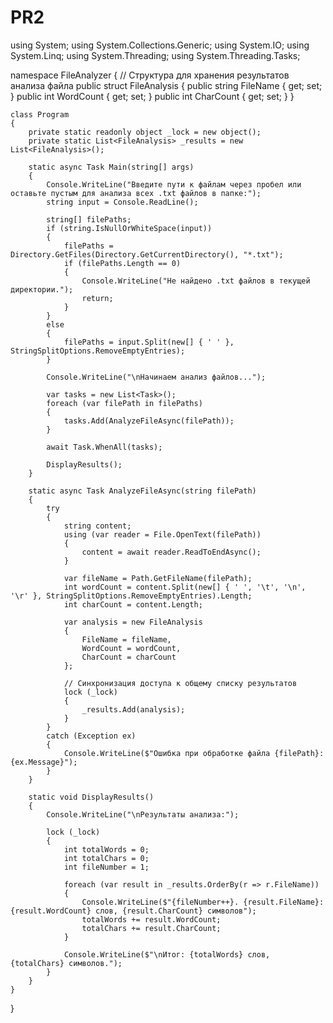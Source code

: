 # PR2

using System;
using System.Collections.Generic;
using System.IO;
using System.Linq;
using System.Threading;
using System.Threading.Tasks;

namespace FileAnalyzer
{
    // Структура для хранения результатов анализа файла
    public struct FileAnalysis
    {
        public string FileName { get; set; }
        public int WordCount { get; set; }
        public int CharCount { get; set; }
    }

    class Program
    {
        private static readonly object _lock = new object();
        private static List<FileAnalysis> _results = new List<FileAnalysis>();

        static async Task Main(string[] args)
        {
            Console.WriteLine("Введите пути к файлам через пробел или оставьте пустым для анализа всех .txt файлов в папке:");
            string input = Console.ReadLine();

            string[] filePaths;
            if (string.IsNullOrWhiteSpace(input))
            {
                filePaths = Directory.GetFiles(Directory.GetCurrentDirectory(), "*.txt");
                if (filePaths.Length == 0)
                {
                    Console.WriteLine("Не найдено .txt файлов в текущей директории.");
                    return;
                }
            }
            else
            {
                filePaths = input.Split(new[] { ' ' }, StringSplitOptions.RemoveEmptyEntries);
            }

            Console.WriteLine("\nНачинаем анализ файлов...");

            var tasks = new List<Task>();
            foreach (var filePath in filePaths)
            {
                tasks.Add(AnalyzeFileAsync(filePath));
            }

            await Task.WhenAll(tasks);

            DisplayResults();
        }

        static async Task AnalyzeFileAsync(string filePath)
        {
            try
            {
                string content;
                using (var reader = File.OpenText(filePath))
                {
                    content = await reader.ReadToEndAsync();
                }

                var fileName = Path.GetFileName(filePath);
                int wordCount = content.Split(new[] { ' ', '\t', '\n', '\r' }, StringSplitOptions.RemoveEmptyEntries).Length;
                int charCount = content.Length;

                var analysis = new FileAnalysis
                {
                    FileName = fileName,
                    WordCount = wordCount,
                    CharCount = charCount
                };

                // Синхронизация доступа к общему списку результатов
                lock (_lock)
                {
                    _results.Add(analysis);
                }
            }
            catch (Exception ex)
            {
                Console.WriteLine($"Ошибка при обработке файла {filePath}: {ex.Message}");
            }
        }

        static void DisplayResults()
        {
            Console.WriteLine("\nРезультаты анализа:");

            lock (_lock)
            {
                int totalWords = 0;
                int totalChars = 0;
                int fileNumber = 1;

                foreach (var result in _results.OrderBy(r => r.FileName))
                {
                    Console.WriteLine($"{fileNumber++}. {result.FileName}: {result.WordCount} слов, {result.CharCount} символов");
                    totalWords += result.WordCount;
                    totalChars += result.CharCount;
                }

                Console.WriteLine($"\nИтог: {totalWords} слов, {totalChars} символов.");
            }
        }
    }
}
